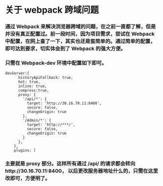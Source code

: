 # 关于 webpack 跨域问题

### 通过 Webpack 来解决浏览器跨域的问题，在之前一直都了解，但是并没有真正配置过。前一段时间，因为项目需求，尝试在 Webpack 中配置，在网上查了一下，其实也还是蛮简单的。通过简单的配置，即可达到要求，切实体会到了 Webpack 的强大方便。

### 只需在 Webpack-dev 环境中配置如下即可。

```
devServer:{
      historyApiFallback: true,
      hot: true,
      inline: true,
      compress:true,
      proxy: {
        '/api/*': {
          target: 'http://30.16.70.11:8400',
          secure: false,
          changeOrigin: true
        },
        '/Admin/*': {
          target: 'http://***/',
          secure: false,
          changeOrigin: true
        }
      },
    },
    plugins: [
```

### 主要就是 proxy 部分。这样所有通过 /api/ 的请求都会转向http://30.16.70.11:8400， 以后更改服务器地址什么的，只需在这里改即可，方便明了。
